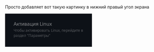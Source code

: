 Просто добавляет вот такую картинку в нижний правый угол экрана

![Screenshot](Screenshot_20250516_023059.png)
